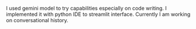 I used gemini model to try capabilities especially on code writing. I implemented it with python IDE to streamlit interface. Currently I am working on conversational history.